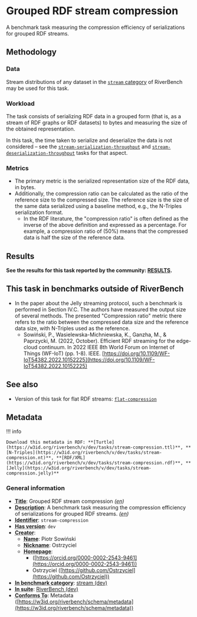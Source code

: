 # Grouped RDF stream compression

A benchmark task measuring the compression efficiency of serializations for grouped RDF streams.

## Methodology

### Data

Stream distributions of any dataset in the [`stream` category](../../categories/stream/index.md) of RiverBench may be used for this task.

### Workload

The task consists of serializing RDF data in a grouped form (that is, as a stream of RDF graphs or RDF datasets) to bytes and measuring the size of the obtained representation.

In this task, the time taken to serialize and deserialize the data is not considered – see the [`stream-serialization-throughput`](../stream-serialization-throughput/index.md) and [`stream-deserialization-throughput`](../stream-deserialization-throughput/index.md) tasks for that aspect.

### Metrics

- The primary metric is the serialized representation size of the RDF data, in bytes.
- Additionally, the compression ratio can be calculated as the ratio of the reference size to the compressed size. The reference size is the size of the same data serialized using a baseline method, e.g., the N-Triples serialization format.
    - In the RDF literature, the "compression ratio" is often defined as the inverse of the above definition and expressed as a percentage. For example, a compression ratio of (50%) means that the compressed data is half the size of the reference data.

## Results

**See the results for this task reported by the community: [RESULTS](results.md).**

## This task in benchmarks outside of RiverBench

- In the paper about the Jelly streaming protocol, such a benchmark is performed in Section IV.C. The authors have measured the output size of several methods. The presented "Compression ratio" metric there refers to the ratio between the compressed data size and the reference data size, with N-Triples used as the reference.
    - Sowiński, P., Wasielewska-Michniewska, K., Ganzha, M., & Paprzycki, M. (2022, October). Efficient RDF streaming for the edge-cloud continuum. In 2022 IEEE 8th World Forum on Internet of Things (WF-IoT) (pp. 1-8). IEEE. [https://doi.org/10.1109/WF-IoT54382.2022.10152225](https://doi.org/10.1109/WF-IoT54382.2022.10152225)

## See also

- Version of this task for flat RDF streams: [`flat-compression`](../flat-compression/index.md)


## Metadata



!!! info

    Download this metadata in RDF: **[Turtle](https://w3id.org/riverbench/v/dev/tasks/stream-compression.ttl)**, **[N-Triples](https://w3id.org/riverbench/v/dev/tasks/stream-compression.nt)**, **[RDF/XML](https://w3id.org/riverbench/v/dev/tasks/stream-compression.rdf)**, **[Jelly](https://w3id.org/riverbench/v/dev/tasks/stream-compression.jelly)**



### General information

- **<abbr title="A name given to the resource.">Title</abbr>**: Grouped RDF stream compression _(<abbr title="English">en</abbr>)_
- **<abbr title="An account of the resource.">Description</abbr>**: A benchmark task measuring the compression efficiency of serializations for grouped RDF streams. _(<abbr title="English">en</abbr>)_
- **<abbr title="An unambiguous reference to the resource within a given context.">Identifier</abbr>**: `stream-compression`
- **<abbr title="Version tag of an artifact">Has version</abbr>**: `dev`
- **<abbr title="An entity responsible for making the resource.">Creator</abbr>**: 
    - **<abbr title="A name for some thing.">Name</abbr>**: Piotr Sowiński
    - **<abbr title="A short informal nickname characterising an agent (includes login identifiers, IRC and other chat nicknames).">Nickname</abbr>**: Ostrzyciel
    - **<abbr title="This axiom needed so that Protege loads DCAT2 without errors.">Homepage</abbr>**:     
        -  ([https://orcid.org/0000-0002-2543-9461](https://orcid.org/0000-0002-2543-9461))
        - Ostrzyciel ([https://github.com/Ostrzyciel](https://github.com/Ostrzyciel))
- **<abbr title="Indicates that the subject (either a task or a profile) is in benchmark category. This property is functional (each task/profile must be in exactly one benchmark category).">In benchmark category</abbr>**: [stream (dev)](https://w3id.org/riverbench/v/dev/categories/stream)
- **<abbr title="Indicates the benchmark suite to which a dataset or profile belongs">In suite</abbr>**: [RiverBench (dev)](https://w3id.org/riverbench/)
- **<abbr title="An established standard to which the described resource conforms.">Conforms To</abbr>**: Metadata ([https://w3id.org/riverbench/schema/metadata](https://w3id.org/riverbench/schema/metadata))

